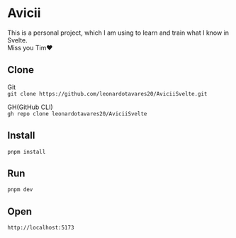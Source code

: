 # Avicii

This is a personal project, which I am using to learn and train what I know in Svelte. <br>
Miss you Tim❤️

## Clone

Git <br>
``
git clone https://github.com/leonardotavares20/AviciiSvelte.git
``

GH(GitHub CLI) <br>
``
gh repo clone leonardotavares20/AviciiSvelte
``

## Install
``
pnpm install
``

## Run
``
pnpm dev
``

## Open

``
http://localhost:5173
``
